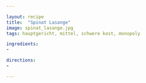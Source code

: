 ```yaml
---

layout: recipe
title:  "Spinat Lasange"
image: spinat_lasange.jpg
tags: hauptgericht, mittel, schwere kost, monopoly

ingredients:
- 

directions:
- 

---
```


